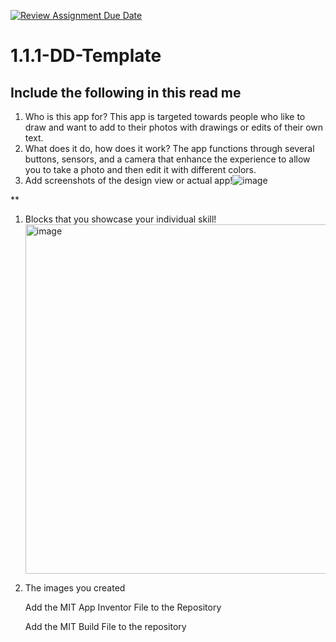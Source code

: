 [![Review Assignment Due Date](https://classroom.github.com/assets/deadline-readme-button-22041afd0340ce965d47ae6ef1cefeee28c7c493a6346c4f15d667ab976d596c.svg)](https://classroom.github.com/a/bZsi-UTd)
# 1.1.1-DD-Template

## Include the following in this read me

1. Who is this app for? This app is targeted towards people who like to draw and want to add to their photos with drawings or edits of their own text.
1. What does it do, how does it work? The app functions through several buttons, sensors, and a camera that enhance the experience to allow you to take a photo and then edit it with different colors.
1. Add screenshots of the design view or actual app!![image](https://github.com/user-attachments/assets/c70dcf9d-a83b-438a-ba60-d5d6caed3488)


**
1. Blocks that you showcase your individual skill! <img width="559" alt="image" src="https://github.com/user-attachments/assets/b54e73a8-501f-47ad-b8cf-97770e28d72c">

1. The images you created

   Add the MIT App Inventor File to the Repository

   Add the MIT Build File to the repository
  

